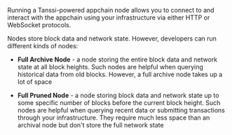 Running a Tanssi-powered appchain node allows you to connect to and interact with the appchain using your infrastructure via either HTTP or WebSocket protocols.

Nodes store block data and network state. However, developers can run different kinds of nodes:

 - **Full Archive Node** - a node storing the entire block data and network state at all block heights. Such nodes are helpful when querying historical data from old blocks. However, a full archive node takes up a lot of space

  - **Full Pruned Node** - a node storing block data and network state up to some specific number of blocks before the current block height. Such nodes are helpful when querying recent data or submitting transactions through your infrastructure. They require much less space than an archival node but don't store the full network state
